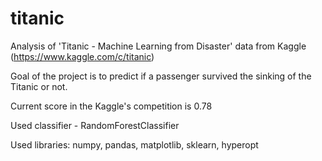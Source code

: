 # titanic
Analysis of 'Titanic - Machine Learning from Disaster' data from Kaggle (https://www.kaggle.com/c/titanic)

Goal of the project is to predict if a passenger survived the sinking of the Titanic or not.

Current score in the Kaggle's competition is 0.78

Used classifier - RandomForestClassifier

Used libraries: numpy, pandas, matplotlib, sklearn, hyperopt
